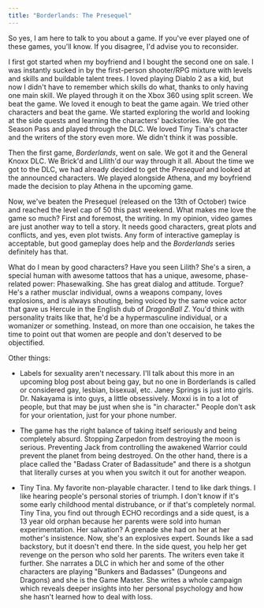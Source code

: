 ```yaml
---
title: "Borderlands: The Presequel"
---
```


So yes, I am here to talk to you about a game. If you've ever played one of
these games, you'll know. If you disagree, I'd advise you to reconsider.

I first got started when my boyfriend and I bought the second one on sale. I was
instantly sucked in by the first-person shooter/RPG mixture with levels and
skills and buildable talent trees. I loved playing Diablo 2 as a kid, but now I
didn't have to remember which skills do what, thanks to only having one main
skill. We played through it on the Xbox 360 using split screen. We beat the
game. We loved it enough to beat the game again. We tried other characters and
beat the game. We started exploring the world and looking at the side quests and
learning the characters' backstories. We got the Season Pass and played through
the DLC. We loved Tiny Tina's character and the writers of the story even more.
We didn't think it was possible.

Then the first game, _Borderlands_, went on sale. We got it and the General
Knoxx DLC. We Brick'd and Lilith'd our way through it all. About the time we got
to the DLC, we had already decided to get the _Presequel_ and looked at the
announced characters. We played alongside Athena, and my boyfriend made the
decision to play Athena in the upcoming game.

Now, we've beaten the Presequel (released on the 13th of October) twice and
reached the level cap of 50 this past weekend. What makes me love the game so
much? First and foremost, the writing. In my opinion, video games are just
another way to tell a story. It needs good characters, great plots and
conflicts, and yes, even plot twists. Any form of interactive gameplay is
acceptable, but good gameplay does help and the _Borderlands_ series definitely
has that.

What do I mean by good characters? Have you seen Lilith? She's a siren, a
special human with awesome tattoos that has a unique, awesome, phase-related
power: Phasewalking. She has great dialog and attitude. Torgue? He's a rather
musclar individual, owns a weapons company, loves explosions, and is always
shouting, being voiced by the same voice actor that gave us Hercule in the
English dub of _DragonBall Z_. You'd think with personality traits like that,
he'd be a hypermasculine individual, or a womanizer or something. Instead, on
more than one occaision, he takes the time to point out that women are people
and don't deserved to be objectified.

Other things:

* Labels for sexuality aren't necessary. I'll talk about this more in an
upcoming blog post about being gay, but no one in Borderlands is called or
considered gay, lesbian, bisexual, etc. Janey Springs is just into girls. Dr.
Nakayama is into guys, a little obsessively. Moxxi is in to a lot of people, but
that may be just when she is "in character." People don't ask for your
orientation, just for your phone number.

* The game has the right balance of taking itself seriously and being completely
absurd. Stopping Zarpedon from destroying the moon is serious. Preventing Jack
from controlling the awakened Warrior could prevent the planet from being
destroyed. On the other hand, there is a place called the "Badass Crater of
Badassitude" and there is a shotgun that literally curses at you when you switch
it out for another weapon.

* Tiny Tina. My favorite non-playable character. I tend to like dark things. I
like hearing people's personal stories of triumph. I don't know if it's some
early childhood mental distrubance, or if that's completely normal. Tiny Tina,
you find out through ECHO recordings and a side quest, is a 13 year old orphan
because her parents were sold into human experimentation. Her salvation? A
grenade she had on her at her mother's insistence. Now, she's an explosives
expert. Sounds like a sad backstory, but it doesn't end there. In the side
quest, you help her get revenge on the person who sold her parents. The
writers even take it further. She narrates a DLC in which her and some of the
other characters are playing "Bunkers and Badasses" (Dungeons and Dragons) and
she is the Game Master. She writes a whole campaign which reveals deeper
insights into her personal psychology and how she hasn't learned how to deal
with loss.
